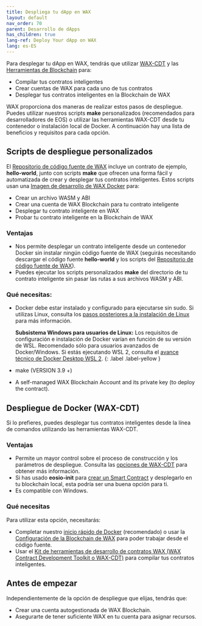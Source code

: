 ```yaml
---
title: Despliega tu dApp en WAX
layout: default
nav_order: 70
parent: Desarrollo de dApps
has_children: true
lang-ref: Deploy Your dApp on WAX
lang: es-ES
---
```


Para desplegar tu dApp en WAX, tendrás que utilizar [WAX-CDT](/es/dapp-development/wax-cdt/) y las [Herramientas de Blockchain](/es/tools/blockchain_tools) para:

* Compilar tus contratos inteligentes
* Crear cuentas de WAX para cada uno de tus contratos
* Desplegar tus contratos inteligentes en la Blockchain de WAX

WAX proporciona dos maneras de realizar estos pasos de despliegue. Puedes utilizar nuestros scripts **make** personalizados (recomendados para desarrolladores de EOS) o utilizar las herramientas WAX-CDT desde tu contenedor o instalación local de Docker. A continuación hay una lista de beneficios y requisitos para cada opción.

## Scripts de despliegue personalizados

El <a href="https://github.com/worldwide-asset-exchange/wax-blockchain" target="_blank">Repositorio de código fuente de WAX</a> incluye un contrato de ejemplo, **hello-world**, junto con scripts **make** que ofrecen una forma fácil y automatizada de crear y desplegar tus contratos inteligentes. Estos scripts usan una <a href="https://hub.docker.com/r/waxteam/dev" target="_blank">Imagen de desarrollo de WAX Docker</a> para:

* Crear un archivo WASM y ABI
* Crear una cuenta de WAX Blockchain para tu contrato inteligente
* Desplegar tu contrato inteligente en WAX
* Probar tu contrato inteligente en la Blockchain de WAX

### Ventajas

* Nos permite desplegar un contrato inteligente desde un contenedor Docker sin instalar ningún código fuente de WAX (seguirás necesitando descargar el código fuente **hello-world** y los scripts del <a href="https://github.com/worldwide-asset-exchange/wax-blockchain" target="_blank">Repositorio de código fuente de WAX</a>).
* Puedes ejecutar los scripts personalizados **make** del directorio de tu contrato inteligente sin pasar las rutas a sus archivos WASM y ABI.

### Qué necesitas:

* Docker debe estar instalado y configurado para ejecutarse sin sudo. Si utilizas Linux, consulta los  <a href="https://docs.docker.com/install/linux/linux-postinstall/" target="_blank">pasos posteriores a la instalación de Linux</a> para más información.

   <strong>Subsistema Windows para usuarios de Linux:</strong> Los requisitos de configuración e instalación de Docker varían en función de su versión de WSL. Recomendado sólo para usuarios avanzados de Docker/Windows. Si estás ejecutando WSL 2, consulta el <a href="https://docs.docker.com/docker-for-windows/wsl-tech-preview/" target="_blank">avance técnico de Docker Desktop WSL 2</a>.
    {: .label .label-yellow }

* make (VERSION 3.9 +)
* A self-managed WAX Blockchain Account and its private key (to deploy the contract).


## Despliegue de Docker (WAX-CDT)

Si lo prefieres, puedes desplegar tus contratos inteligentes desde la línea de comandos utilizando las herramientas WAX-CDT. 

### Ventajas

* Permite un mayor control sobre el proceso de construcción y los parámetros de despliegue. Consulta las [opciones de WAX-CDT](/es/tools/cdt_options) para obtener más información.
* Si has usado **eosio-init** para [crear un Smart Contract](/es/dapp-development/wax-cdt/cdt_use.html#compile-hello-world) y desplegarlo en tu blockchain local, esta podría ser una buena opción para ti.
* Es compatible con Windows. 

### Qué necesitas

Para utilizar esta opción, necesitarás:

* Completar nuestro [inicio rápido de Docker](/es/dapp-development/docker-setup/) (recomendado) o usar la [Configuración de la Blockchain de WAX](/es/dapp-development/wax-blockchain-setup/) para poder trabajar desde el código fuente.
* Usar el [Kit de herramientas de desarrollo de contratos WAX (WAX Contract Development Toolkit o WAX-CDT)](/es/dapp-development/wax-cdt/) para compilar tus contratos inteligentes.

## Antes de empezar

Independientemente de la opción de despliegue que elijas, tendrás que:

* Crear una cuenta autogestionada de WAX Blockchain. 
* Asegurarte de tener suficiente WAX en tu cuenta para asignar recursos.

